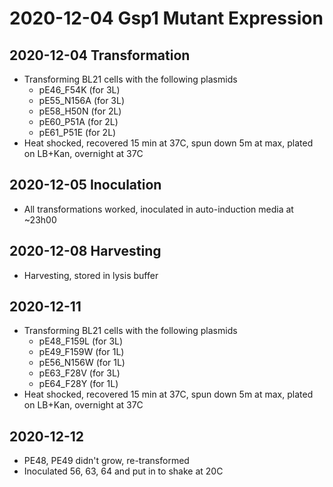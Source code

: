 # 2020-12-04 Gsp1 Mutant Expression

## 2020-12-04 Transformation

- Transforming BL21 cells with the following plasmids
    - pE46_F54K (for 3L)
    - pE55_N156A (for 3L)
    - pE58_H50N (for 2L)
    - pE60_P51A (for 2L)
    - pE61_P51E (for 2L)
- Heat shocked, recovered 15 min at 37C, spun down 5m at max, plated on LB+Kan, overnight at 37C

## 2020-12-05 Inoculation
- All transformations worked, inoculated in auto-induction media at ~23h00

## 2020-12-08 Harvesting
- Harvesting, stored in lysis buffer

## 2020-12-11
- Transforming BL21 cells with the following plasmids
    - pE48_F159L (for 3L)
    - pE49_F159W (for 1L)
    - pE56_N156W (for 1L)
    - pE63_F28V (for 3L)
    - pE64_F28Y (for 1L)
- Heat shocked, recovered 15 min at 37C, spun down 5m at max, plated on LB+Kan, overnight at 37C

## 2020-12-12
- PE48, PE49 didn't grow, re-transformed
- Inoculated 56, 63, 64 and put in to shake at 20C
